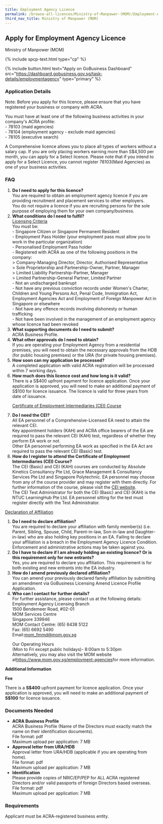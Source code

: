 ```yaml
---
title: Employment Agency Licence
permalink: /browse-all-licences/Ministry-of-Manpower-(MOM)/Employment-Agency-Licence
third_nav_title: Ministry of Manpower (MOM)
---
```


## Apply for Employment Agency Licence

Ministry of Manpower (MOM)

{% include spcp-text.html type="cp" %}

{% include button.html text="Apply on GoBusiness Dashboard" src="https://dashboard.gobusiness.gov.sg/task-details/employmentagency" type="primary" %}

<H3>Application Details</H3>

<p>Note: Before you apply for this licence, please ensure that you have registered your business or company with ACRA.</p>
<p>You must have at least one of the following business activities in your company's ACRA profile:<br>
- 78103 (maid agencies)<br>
- 78104 (employment agency - exclude maid agencies)<br>
- 78105 (executive search)</p>
<p>A Comprehensive licence allows you to place all types of workers without a salary cap. If you are only placing workers earning more than S$4,500 per month, you can apply for a Select licence. Please note that if you intend to apply for a Select Licence, you cannot register 78103(Maid Agencies) as one of your business activities.</p>
<H3>FAQ</H3>
<OL>
<li><Strong>Do I need to apply for this licence?</Strong><br>
You are required to obtain an employment agency licence if you are providing recruitment and placement services to other employers.<br>
You do not require a licence if you are recruiting persons for the sole purpose of employing them for your own company/business.</li>
<li><Strong>What conditions do I need to fulfil?</Strong><br>
<u>Licensing Criteria</u><br>
You must be:<br>
- Singapore Citizen or Singapore Permanent Resident<br>
- Employment Pass Holder (your employment pass must allow you to work in the particular organization)<br>
- Personalised Employment Pass holder<br>
- Registered with ACRA as one of the following positions in the company:<br>
> Company-Managing Director, Director, Authorised Representative<br>
> Sole Proprietorship and Partnership-Owner, Partner, Manager<br>
> Limited Liability Partnership-Partner, Manager<br>
> Limited Partnership-General Partner, Limited Partner<br>
- Not an undischarged bankrupt<br>
- Not have any previous conviction records under Women's Charter, Children and Young Persons Act, Penal Code, Immigration Act, Employment Agencies Act and Employment of Foreign Manpower Act in Singapore or elsewhere<br>
- Not have any offence records involving dishonesty or human trafficking<br>
- Not have been involved in the management of an employment agency whose licence had been revoked</li>
<li><Strong>What supporting documents do I need to submit?</Strong><br>
ACRA Business Profile.</li>
<li><Strong>What other approvals do I need to obtain?</Strong><br>
If you are operating your Employment Agency from a residential premises, you will need to obtain the necessary approvals from the HDB (for public housing premises) or the URA (for private housing premises).</li>
<li><Strong>How soon can my application be processed?</Strong><br>
A completed application with valid ACRA registration will be processed within 7 working days.</li>
<li><Strong>How much does this licence cost and how long is it valid?</Strong><br>
There is a S$400 upfront payment for licence application. Once your application is approved, you will need to make an additional payment of S$100 for licence issuance. The licence is valid for three years from date of issuance.</li>
<p><u>Certificate of Employment Intermediaries (CEI) Course</u></p>
<li><Strong>Do I need the CEI?</Strong><br>
All EA personnel of a Comprehensive-Licensed EA need to attain the relevant CEI.<br>
Key appointment holders (KAH) and ACRA office bearers of the EA are required to pass the relevant CEI (KAH) test, regardless of whether they perform EA work or not.<br>
Other EA personnel performing EA work as specified in the EA Act are required to pass the relevant CEI (Basic) test.</li>
<li><Strong>How do I register to attend the Certificate of Employment Intermediaries (CEI) Course?</Strong><br>
The CEI (Basic) and CEI (KAH) courses are conducted by Absolute Kinetics Consultancy Pte Ltd, Grace Management & Consultancy Services Pte Ltd and Singapore Polytechnic. EA personnel may choose from any of the course provider and may register with them directly. For further information of the course, please visit the <a href="http://www.mom.gov.sg/foreign-manpower/employment-agencies/Pages/CEI.aspx" target="_blank" rel="noopener">CEI website</a>.<br>
The CEI Test Administrator for both the CEI (Basic) and CEI (KAH) is the NTUC LearningHub Pte Ltd. EA personnel sitting for the test must register directly with the Test Administrator.</li>
</ol> 
<p><u>Declaration of Affiliation</u></p>
<ol>
<li><Strong>Do I need to declare affiliation?</Strong><br>
You are required to declare your affiliation with family member(s) (i.e. Parent, Sibling, Spouse, Child, Parent-in-law, Son-in-law and Daughter-in-law) who are also holding key positions in an EA. Failing to declare your affiliation is a breach in the Employment Agency Licence Condition. Enforcement and administrative actions may be taken against you.</li>
<li><Strong>Do I have to declare if I am already holding an existing licence? Or is this requirement only for new entrants?</Strong><br>
Yes, you are required to declare you affiliation. This requirement is for both existing and new entrants into the EA industry.</li>
<li><Strong>How do I amend previously declared affiliation?</Strong><br>
You can amend your previously declared family affiliation by submitting an amendment via GoBusiness Licensing Amend Licence Profile Application.</li>
<li><Strong>Who can I contact for further details?</Strong><br>
For further assistance, please contact us at the following details:<br>
Employment Agency Licensing Branch<br>
1500 Bendemeer Road, #02-01<br>
MOM Services Centre<br>
Singapore 339946<br>
MOM Contact Centre: (65) 6438 5122<br>
Fax: (65) 6692 5490<br>
Email:<a href="mailto:mom_fmmd@mom.gov.sg">mom_fmmd@mom.gov.sg</a>
<p>Our Operating Hours<br>
(Mon to Fri except public holidays)- 8:00am to 5:30pm<br>
Alternatively, you may also visit the MOM website at<a href="https://www.mom.gov.sg/employment-agencies" target="_blank" rel="noopener">https://www.mom.gov.sg/employment-agencies</a>for more information.</p></li>
</ol>

<strong>Additional Information</strong>

<p><strong>Fee</strong></p>
<p>There is a <strong>S$400</strong> upfront payment for licence application. Once your application is approved, you will need to make an additional payment of <strong>S$100</strong> for licence issuance.</p>

<H3>Documents Needed</H3>

<ul>
<li><strong>ACRA Business Profile</strong><br>
ACRA Business Profile (Name of the Directors must exactly match the name on their identification documents).<br>
File format: pdf<br>
Maximum upload per application: 7 MB</li>
<li><strong>Approval letter from URA/HDB</strong><br>
Approval letter from URA/HDB (applicable if you are operating from home).<br>
File format: pdf<br>
Maximum upload per application: 7 MB</li>
<li><strong>Identification</strong><br>
Please provide copies of NRIC/EP/PEP for ALL ACRA registered Directors and/or valid passports of foreign Directors based overseas.<br>
File format: pdf<br>
Maximum upload per application: 7 MB</li>
</ul>

<H3>Requirements</H3>

<p>Applicant must be ACRA-registered business entity.</p>

